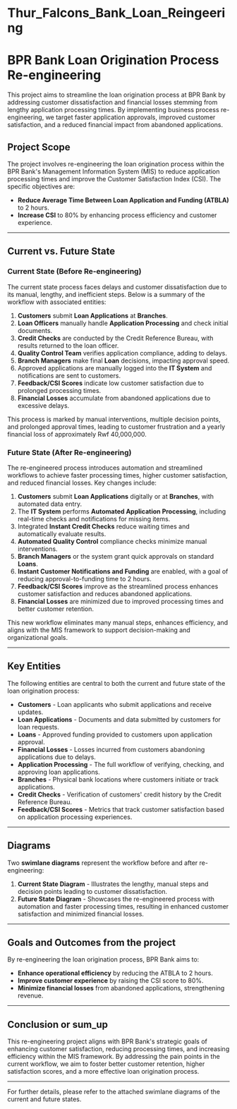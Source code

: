 # Thur_Falcons_Bank_Loan_Reingeering

# BPR Bank Loan Origination Process Re-engineering

This project aims to streamline the loan origination process at BPR Bank by addressing customer dissatisfaction and financial losses stemming from lengthy application processing times. By implementing business process re-engineering, we target faster application approvals, improved customer satisfaction, and a reduced financial impact from abandoned applications.

## Project Scope

The project involves re-engineering the loan origination process within the BPR Bank's Management Information System (MIS) to reduce application processing times and improve the Customer Satisfaction Index (CSI). The specific objectives are:

- **Reduce Average Time Between Loan Application and Funding (ATBLA)** to 2 hours.
- **Increase CSI** to 80% by enhancing process efficiency and customer experience.

---

## Current vs. Future State

### Current State (Before Re-engineering)

The current state process faces delays and customer dissatisfaction due to its manual, lengthy, and inefficient steps. Below is a summary of the workflow with associated entities:

1. **Customers** submit **Loan Applications** at **Branches**.
2. **Loan Officers** manually handle **Application Processing** and check initial documents.
3. **Credit Checks** are conducted by the Credit Reference Bureau, with results returned to the loan officer.
4. **Quality Control Team** verifies application compliance, adding to delays.
5. **Branch Managers** make final **Loan** decisions, impacting approval speed.
6. Approved applications are manually logged into the **IT System** and notifications are sent to customers.
7. **Feedback/CSI Scores** indicate low customer satisfaction due to prolonged processing times.
8. **Financial Losses** accumulate from abandoned applications due to excessive delays.

This process is marked by manual interventions, multiple decision points, and prolonged approval times, leading to customer frustration and a yearly financial loss of approximately Rwf 40,000,000.

### Future State (After Re-engineering)

The re-engineered process introduces automation and streamlined workflows to achieve faster processing times, higher customer satisfaction, and reduced financial losses. Key changes include:

1. **Customers** submit **Loan Applications** digitally or at **Branches**, with automated data entry.
2. The **IT System** performs **Automated Application Processing**, including real-time checks and notifications for missing items.
3. Integrated **Instant Credit Checks** reduce waiting times and automatically evaluate results.
4. **Automated Quality Control** compliance checks minimize manual interventions.
5. **Branch Managers** or the system grant quick approvals on standard **Loans**.
6. **Instant Customer Notifications and Funding** are enabled, with a goal of reducing approval-to-funding time to 2 hours.
7. **Feedback/CSI Scores** improve as the streamlined process enhances customer satisfaction and reduces abandoned applications.
8. **Financial Losses** are minimized due to improved processing times and better customer retention.

This new workflow eliminates many manual steps, enhances efficiency, and aligns with the MIS framework to support decision-making and organizational goals.

---

## Key Entities

The following entities are central to both the current and future state of the loan origination process:

- **Customers** - Loan applicants who submit applications and receive updates.
- **Loan Applications** - Documents and data submitted by customers for loan requests.
- **Loans** - Approved funding provided to customers upon application approval.
- **Financial Losses** - Losses incurred from customers abandoning applications due to delays.
- **Application Processing** - The full workflow of verifying, checking, and approving loan applications.
- **Branches** - Physical bank locations where customers initiate or track applications.
- **Credit Checks** - Verification of customers' credit history by the Credit Reference Bureau.
- **Feedback/CSI Scores** - Metrics that track customer satisfaction based on application processing experiences.

---

## Diagrams

Two **swimlane diagrams** represent the workflow before and after re-engineering:

1. **Current State Diagram** - Illustrates the lengthy, manual steps and decision points leading to customer dissatisfaction.
2. **Future State Diagram** - Showcases the re-engineered process with automation and faster processing times, resulting in enhanced customer satisfaction and minimized financial losses.

---

## Goals and Outcomes from the project

By re-engineering the loan origination process, BPR Bank aims to:

- **Enhance operational efficiency** by reducing the ATBLA to 2 hours.
- **Improve customer experience** by raising the CSI score to 80%.
- **Minimize financial losses** from abandoned applications, strengthening revenue.

---

## Conclusion or sum_up

This re-engineering project aligns with BPR Bank's strategic goals of enhancing customer satisfaction, reducing processing times, and increasing efficiency within the MIS framework. By addressing the pain points in the current workflow, we aim to foster better customer retention, higher satisfaction scores, and a more effective loan origination process.

---

For further details, please refer to the attached swimlane diagrams of the current and future states.
